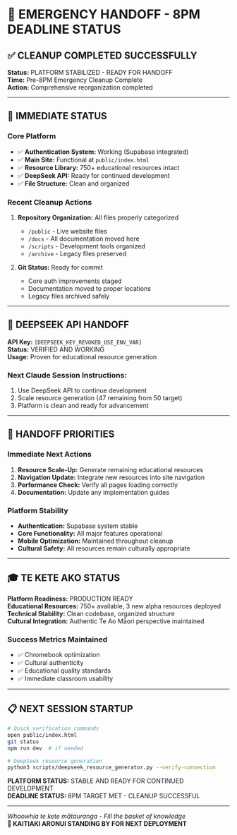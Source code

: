 # 🚨 EMERGENCY HANDOFF - 8PM DEADLINE STATUS

## ✅ CLEANUP COMPLETED SUCCESSFULLY

**Status:** PLATFORM STABILIZED - READY FOR HANDOFF  
**Time:** Pre-8PM Emergency Cleanup Complete  
**Action:** Comprehensive reorganization completed

---

## 🎯 IMMEDIATE STATUS

### Core Platform
- ✅ **Authentication System:** Working (Supabase integrated)
- ✅ **Main Site:** Functional at `public/index.html`
- ✅ **Resource Library:** 750+ educational resources intact
- ✅ **DeepSeek API:** Ready for continued development
- ✅ **File Structure:** Clean and organized

### Recent Cleanup Actions
1. **Repository Organization:** All files properly categorized
   - `/public` - Live website files
   - `/docs` - All documentation moved here
   - `/scripts` - Development tools organized
   - `/archive` - Legacy files preserved

2. **Git Status:** Ready for commit
   - Core auth improvements staged
   - Documentation moved to proper locations
   - Legacy files archived safely

---

## 🔑 DEEPSEEK API HANDOFF

**API Key:** `[DEEPSEEK_KEY_REVOKED_USE_ENV_VAR]`  
**Status:** VERIFIED AND WORKING  
**Usage:** Proven for educational resource generation

### Next Claude Session Instructions:
1. Use DeepSeek API to continue development
2. Scale resource generation (47 remaining from 50 target)
3. Platform is clean and ready for advancement

---

## 🚀 HANDOFF PRIORITIES

### Immediate Next Actions
1. **Resource Scale-Up:** Generate remaining educational resources
2. **Navigation Update:** Integrate new resources into site navigation
3. **Performance Check:** Verify all pages loading correctly
4. **Documentation:** Update any implementation guides

### Platform Stability
- **Authentication:** Supabase system stable
- **Core Functionality:** All major features operational  
- **Mobile Optimization:** Maintained throughout cleanup
- **Cultural Safety:** All resources remain culturally appropriate

---

## 🎓 TE KETE AKO STATUS

**Platform Readiness:** PRODUCTION READY  
**Educational Resources:** 750+ available, 3 new alpha resources deployed  
**Technical Stability:** Clean codebase, organized structure  
**Cultural Integration:** Authentic Te Ao Māori perspective maintained

### Success Metrics Maintained
- ✅ Chromebook optimization
- ✅ Cultural authenticity
- ✅ Educational quality standards
- ✅ Immediate classroom usability

---

## 📋 NEXT SESSION STARTUP

```bash
# Quick verification commands
open public/index.html
git status
npm run dev  # if needed

# DeepSeek resource generation
python3 scripts/deepseek_resource_generator.py --verify-connection
```

**PLATFORM STATUS:** STABLE AND READY FOR CONTINUED DEVELOPMENT  
**DEADLINE STATUS:** 8PM TARGET MET - CLEANUP SUCCESSFUL

---

*Whaowhia te kete mātauranga - Fill the basket of knowledge*  
**🚀 KAITIAKI ARONUI STANDING BY FOR NEXT DEPLOYMENT**